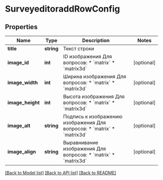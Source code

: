 # SurveyeditoraddRowConfig

## Properties
Name | Type | Description | Notes
------------ | ------------- | ------------- | -------------
**title** | **string** | Текст строки | 
**image_id** | **int** | ID изображения  Для вопросов:  * &#x60;matrix&#x60; * &#x60;matrix3d&#x60; | [optional] 
**image_width** | **int** | Ширина изображения  Для вопросов:  * &#x60;matrix&#x60; * &#x60;matrix3d&#x60; | [optional] 
**image_height** | **int** | Высота изображения  Для вопросов:  * &#x60;matrix&#x60; * &#x60;matrix3d&#x60; | [optional] 
**image_alt** | **string** | Подпись к изображению изображения  Для вопросов:  * &#x60;matrix&#x60; * &#x60;matrix3d&#x60; | [optional] 
**image_align** | **string** | Выравнивание изображения  Для вопросов:  * &#x60;matrix&#x60; * &#x60;matrix3d&#x60; | [optional] 

[[Back to Model list]](../README.md#documentation-for-models) [[Back to API list]](../README.md#documentation-for-api-endpoints) [[Back to README]](../README.md)


